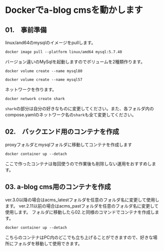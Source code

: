 # Dockerでa-blog cmsを動かします
## 01.　事前準備
linux/and64のmysqlのイメージをpullします。  
```
docker image pull --platform linux/amd64 mysql:5.7.40
```
バージョン違いのMySqlを起動しますのでボリュームを2種類作ります。  
```
docker volume create --name mysql80
```
```
docker volume create --name mysql57
```
ネットワークを作ります。
```
docker network create shark
```
```shark```の部分は自分の好きなものに変更してください。また、各フォルダ内のcompose.yamlのネットワーク名の```shark```も全て変更してください。
## 02.　バックエンド用のコンテナを作成
proxyフォルダとmysqlフォルダに移動してコンテナを作成します
```
docker container up --detach
```
ここで作ったコンテナは毎回使うので作業後も削除しない運用をおすすめします。
## 03. a-blog cms用のコンテナを作成
ver.3.0以降の場合はacms_latestフォルダを任意のフォルダ名に変更して使用します。
ver.2.11以前の場合はacms_pastフォルダを任意のフォルダ名に変更して使用します。
フォルダに移動したら02.と同様のコマンドでコンテナを作成します。
```
docker container up --detach
```
こちらのコンテナはPC内のどこでも立ち上げることができますので、好きな場所にフォルダを移動して使用できます。
